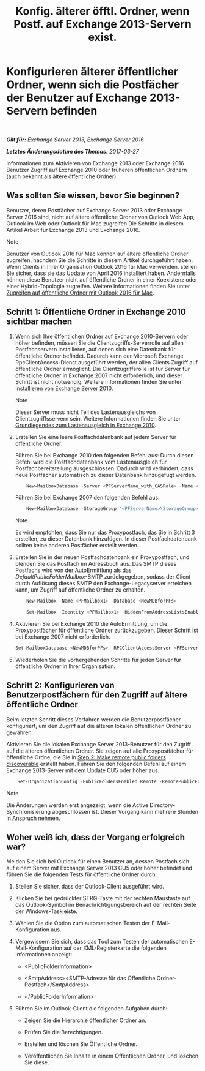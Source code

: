 ﻿---
title: 'Konfig. älterer öfftl. Ordner, wenn Postf. auf Exchange 2013-Servern exist.'
TOCTitle: Konfigurieren älterer öffentlicher Ordner, wenn sich die Postfächer der Benutzer auf Exchange 2013-Servern befinden
ms:assetid: 1d5ca19e-696e-4054-a634-15dd34d952b7
ms:mtpsurl: https://technet.microsoft.com/de-de/library/Dn690134(v=EXCHG.150)
ms:contentKeyID: 62281107
ms.date: 05/22/2018
mtps_version: v=EXCHG.150
ms.translationtype: MT
---

# Konfigurieren älterer öffentlicher Ordner, wenn sich die Postfächer der Benutzer auf Exchange 2013-Servern befinden

 

_**Gilt für:** Exchange Server 2013, Exchange Server 2016_

_**Letztes Änderungsdatum des Themas:** 2017-03-27_

Informationen zum Aktivieren von Exchange 2013 oder Exchange 2016 Benutzer Zugriff auf Exchange 2010 oder früheren öffentlichen Ordnern (auch bekannt als ältere öffentliche Ordner).

## Was sollten Sie wissen, bevor Sie beginnen?

Benutzer, deren Postfächer auf Exchange Server 2013 oder Exchange Server 2016 sind, nicht auf ältere öffentliche Ordner von Outlook Web App, Outlook im Web oder Outlook für Mac zugreifen Die Schritte in diesem Artikel Arbeit für Exchange 2013 und Exchange 2016.


> [!NOTE]
> Benutzer von Outlook 2016 für Mac können auf ältere öffentliche Ordner zugreifen, nachdem Sie die Schritte in diesem Artikel durchgeführt haben. Wenn Clients in Ihrer Organisation Outlook 2016 für Mac verwenden, stellen Sie sicher, dass sie das Update von April 2016 installiert haben. Andernfalls können diese Benutzer nicht auf öffentliche Ordner in einer Koexistenz oder einer Hybrid-Topologie zugreifen. Weitere Informationen finden Sie unter <A href="https://docs.microsoft.com/de-de/exchange/collaboration-exo/public-folders/access-public-folders-with-outlook-2016-for-mac">Zugreifen auf öffentliche Ordner mit Outlook&nbsp;2016&nbsp;für&nbsp;Mac</A>.



## Schritt 1: Öffentliche Ordner in Exchange 2010 sichtbar machen

1.  Wenn sich Ihre öffentlichen Ordner auf Exchange 2010-Servern oder höher befinden, müssen Sie die Clientzugriffs-Serverrolle auf allen Postfachservern installieren, auf denen sich eine Datenbank für öffentliche Ordner befindet. Dadurch kann der Microsoft Exchange RpcClientAccess-Dienst ausgeführt werden, der allen Clients Zugriff auf öffentliche Ordner ermöglicht. Die Clientzugriffsrolle ist für Server für öffentliche Ordner in Exchange 2007 nicht erforderlich, und dieser Schritt ist nicht notwendig. Weitere Informationen finden Sie unter [Installieren von Exchange Server 2010](install-exchange-2013-using-the-setup-wizard-exchange-2013-help.md).
    

    > [!NOTE]
    > Dieser Server muss nicht Teil des Lastenausgleichs von Clientzugriffsservern sein. Weitere Informationen finden Sie unter <A href="https://technet.microsoft.com/de-de/library/ff625247(v=exchg.141).aspx">Grundlegendes zum Lastenausgleich in Exchange 2010</A>.



2.  Erstellen Sie eine leere Postfachdatenbank auf jedem Server für öffentliche Ordner.
    
    Führen Sie bei Exchange 2010 den folgenden Befehl aus: Durch diesen Befehl wird die Postfachdatenbank vom Lastenausgleich für Postfachbereitstellung ausgeschlossen. Dadurch wird verhindert, dass neue Postfächer automatisch zu dieser Datenbank hinzugefügt werden.
    
    ```powershell
        New-MailboxDatabase -Server <PFServerName_with_CASRole> -Name <NewMDBforPFs> -IsExcludedFromProvisioning $true 
    ```

    Führen Sie bei Exchange 2007 den folgenden Befehl aus:
    
    ```powershell
        New-MailboxDatabase -StorageGroup "<PFServerName>\StorageGroup>" -Name <NewMDBforPFs>
    ```

    > [!NOTE]
    > Es wird empfohlen, dass Sie nur das Proxypostfach, das Sie in Schritt&nbsp;3 erstellen, zu dieser Datenbank hinzufügen. In dieser Postfachdatenbank sollten keine anderen Postfächer erstellt werden.



3.  Erstellen Sie in der neuen Postfachdatenbank ein Proxypostfach, und blenden Sie das Postfach im Adressbuch aus. Das SMTP dieses Postfachs wird von der AutoErmittlung als das *DefaultPublicFolderMailbox*-SMTP zurückgegeben, sodass der Client durch Auflösung dieses SMTP den Exchange-Legacyserver erreichen kann, um Zugriff auf öffentliche Ordner zu erhalten.
    
	```powershell
		New-Mailbox -Name <PFMailbox1> -Database <NewMDBforPFs> 
	```

	```powershell
		Set-Mailbox -Identity <PFMailbox1> -HiddenFromAddressListsEnabled $true
	```

4.  Aktivieren Sie bei Exchange 2010 die AutoErmittlung, um die Proxypostfächer für öffentliche Ordner zurückzugeben. Dieser Schritt ist bei Exchange 2007 nicht erforderlich.
    
    ```powershell
    Set-MailboxDatabase <NewMDBforPFs> -RPCClientAccessServer <PFServerName_with_CASRole>
    ```

5.  Wiederholen Sie die vorhergehenden Schritte für jeden Server für öffentliche Ordner in Ihrer Organisation.

## Schritt 2: Konfigurieren von Benutzerpostfächern für den Zugriff auf ältere öffentliche Ordner

Beim letzten Schritt dieses Verfahren werden die Benutzerpostfächer konfiguriert, um den Zugriff auf die älteren lokalen öffentlichen Ordner zu gewähren.

Aktivieren Sie die lokalen Exchange Server 2013-Benutzer für den Zugriff auf die älteren öffentlichen Ordner. Sie zeigen auf alle Proxypostfächer für öffentliche Ordne, die Sie in [Step 2: Make remote public folders discoverable](https://technet.microsoft.com/de-de/library/Dn249373(v=EXCHG.150)) erstellt haben. Führen Sie den folgenden Befehl auf einem Exchange 2013-Server mit dem Update CU5 oder höher aus.

```powershell
    Set-OrganizationConfig -PublicFoldersEnabled Remote -RemotePublicFolderMailboxes ProxyMailbox1,ProxyMailbox2,ProxyMailbox3
```

> [!NOTE]
> Die Änderungen werden erst angezeigt, wenn die Active Directory-Synchronisierung abgeschlossen ist. Dieser Vorgang kann mehrere Stunden in Anspruch nehmen.



## Woher weiß ich, dass der Vorgang erfolgreich war?

Melden Sie sich bei Outlook für einen Benutzer an, dessen Postfach sich auf einem Server mit Exchange Server 2013 CU5 oder höher befindet und führen Sie die folgenden Tests für öffentliche Ordner durch:

1.  Stellen Sie sicher, dass der Outlook-Client ausgeführt wird.

2.  Klicken Sie bei gedrückter STRG-Taste mit der rechten Maustaste auf das Outlook-Symbol im Benachrichtigungsbereich auf der rechten Seite der Windows-Taskleiste.

3.  Wählen Sie die Option zum automatischen Testen der E-Mail-Konfiguration aus.

4.  Vergewissern Sie sich, dass das Tool zum Testen der automatischen E-Mail-Konfiguration auf der XML-Registerkarte die folgenden Informationen anzeigt:
    
      - \<PublicFolderInformation\>
    
      - \<SmtpAddress\>\<SMTP-Adresse für das Öffentliche Ordner-Postfach\</SmtpAddress\>
    
      - \</PublicFolderInformation\>

5.  Führen Sie im Outlook-Client die folgenden Aufgaben durch:
    
      - Zeigen Sie die Hierarchie öffentlicher Ordner an.
    
      - Prüfen Sie die Berechtigungen.
    
      - Erstellen und löschen Sie Öffentliche Ordner.
    
      - Veröffentlichen Sie Inhalte in einem Öffentlichen Ordner, und löschen Sie diese.


